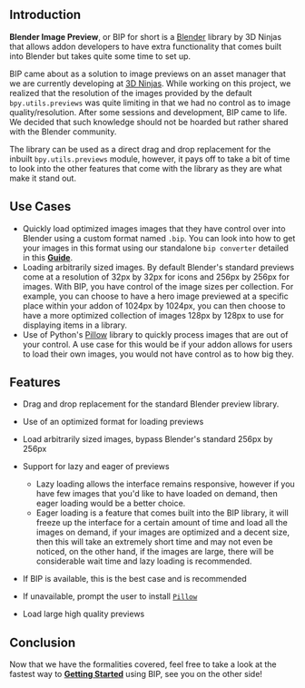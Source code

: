 ## Introduction

**Blender Image Preview**, or BIP for short is a [Blender](https://blender.org)
library by 3D Ninjas that allows addon developers to have extra functionality
that comes built into Blender but takes quite some time to set up.

BIP came about as a solution to image previews on an asset manager that we are
currently developing at [3D Ninjas](https://3dninjas.io). While working on this
project, we realized that the resolution of the images provided by the default
`bpy.utils.previews` was quite limiting in that we had no control as to image
quality/resolution. After some sessions and development, BIP came to life. We
decided that such knowledge should not be hoarded but rather shared with the
Blender community.

The library can be used as a direct drag and drop replacement for the inbuilt
`bpy.utils.previews` module, however, it pays off to take a bit of time to look
into the other features that come with the library as they are what make it
stand out.

## Use Cases

-   Quickly load optimized images images that they have control over into
    Blender using a custom format named `.bip`. You can look into how to get
    your images in this format using our standalone `bip converter` detailed in
    this **[Guide](converter.md)**.
-   Loading arbitrarily sized images. By default Blender's standard previews
    come at a resolution of 32px by 32px for icons and 256px by 256px for
    images. With BIP, you have control of the image sizes per collection. For
    example, you can choose to have a hero image previewed at a specific place
    within your addon of 1024px by 1024px, you can then choose to have a more
    optimized collection of images 128px by 128px to use for displaying items in
    a library.
-   Use of Python's [Pillow](https://pypi.org/project/Pillow/) library to
    quickly process images that are out of your control. A use case for this
    would be if your addon allows for users to load their own images, you would
    not have control as to how big they.

## Features

-   Drag and drop replacement for the standard Blender preview library.
-   Use of an optimized format for loading previews
-   Load arbitrarily sized images, bypass Blender's standard 256px by 256px
-   Support for lazy and eager of previews

    -   Lazy loading allows the interface remains responsive, however if you
        have few images that you'd like to have loaded on demand, then eager
        loading would be a better choice.
    -   Eager loading is a feature that comes built into the BIP library, it
        will freeze up the interface for a certain amount of time and load all
        the images on demand, if your images are optimized and a decent size,
        then this will take an extremely short time and may not even be noticed,
        on the other hand, if the images are large, there will be considerable
        wait time and lazy loading is recommended.

-   If BIP is available, this is the best case and is recommended
-   If unavailable, prompt the user to install [`Pillow`](https://pypi.org/project/Pillow/)
-   Load large high quality previews

## Conclusion

Now that we have the formalities covered, feel free to take a look at the
fastest way to **[Getting Started](getting_started.md)** using BIP, see you on
the other side!
